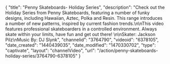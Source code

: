{
    "title": "Penny Skateboards- Holiday Series",
    "description": "Check out the Holiday Series from Penny Skateboards, featuring a number of funky designs, including Hawaiian, Aztec, Polka and Resin. This range introduces a number of new patterns, inspired by current fashion trends.\n\nThis video features professional skateboarders in a controlled environment. Always skate within your limits, have fun and get out there! \n\nSkater: Jackson Pilz\nMusic By: DJ Slynk",
    "channelid": "3764790",
    "videoid": "6378105",
    "date_created": "1440439035",
    "date_modified": "1470330702",
    "type": "captivate",
    "layout": "channelVideo",
    "url": "\/action\/penny-skateboards-holiday-series\/3764790-6378105"
}